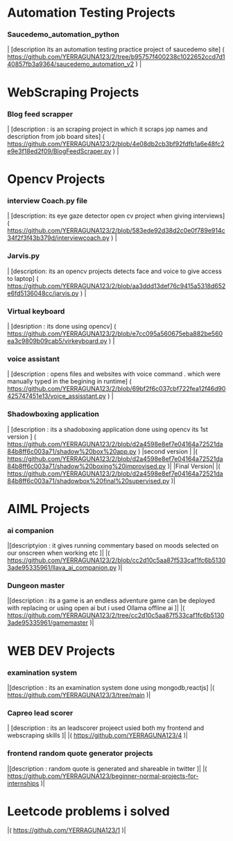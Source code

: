 # Automation Testing Projects
 ### Saucedemo_automation_python 
| [description  its an automation testing practice project of saucedemo site]  ( https://github.com/YERRAGUNA123/2/tree/b95757f400238c1022652ccd7d140857fb3a9364/saucedemo_automation_v2 ) |

# WebScraping Projects

 ### Blog feed scrapper  
| [description : is an scraping project in which it scraps jop names and description from job board sites]  ( https://github.com/YERRAGUNA123/2/blob/4e08db2cb3bf92fdfb1a6e48fc2e9e3f18ed2f09/BlogFeedScraper.py ) |

# Opencv Projects
 ### interview Coach.py file 
| [description: its eye gaze detector open cv project when giving interviews] ( https://github.com/YERRAGUNA123/2/blob/583ede92d38d2c0e0f789e914c34f2f3f43b379d/interviewcoach.py ) |

### Jarvis.py 
| [description: its an opencv projects detects face and voice to give access to laptop] ( https://github.com/YERRAGUNA123/2/blob/aa3ddd13def76c9415a5318d652e6fd5136048cc/jarvis.py ) |

### Virtual keyboard 
| [desription : its done using opencv] ( https://github.com/YERRAGUNA123/2/blob/e7cc095a560675eba882be560ea3c9809b09cab5/virkeyboard.py ) |

### voice assistant 
| [description : opens files and websites with voice command . which were manually typed in the begining in runtime] ( https://github.com/YERRAGUNA123/2/blob/69bf2f6c037cbf722fea12f46d90425747451e13/voice_assisstant.py )  |

### Shadowboxing application
| [description : its a shadoboxing application done using opencv its 1st version ]
( https://github.com/YERRAGUNA123/2/blob/d2a4598e8ef7e04164a72521da84b8ff6c003a71/shadow%20box%20app.py )
|second version |
|( https://github.com/YERRAGUNA123/2/blob/d2a4598e8ef7e04164a72521da84b8ff6c003a71/shadow%20boxing%20improvised.py )|
  |Final Version|
|( https://github.com/YERRAGUNA123/2/blob/d2a4598e8ef7e04164a72521da84b8ff6c003a71/shadowbox%20final%20supervised.py )|

# AIML Projects
### ai companion 
|[descriptyion : it gives running commentary based on moods selected on our onscreen when working etc ]|
|( https://github.com/YERRAGUNA123/2/blob/cc2d10c5aa87f533caf1fc6b51303ade95335961/llava_ai_companion.py )|

### Dungeon master
|[description : its a game is an endless adventure game can be deployed with replacing or using open ai but i used Ollama offline ai ]|
|( https://github.com/YERRAGUNA123/2/tree/cc2d10c5aa87f533caf1fc6b51303ade95335961/gamemaster )|

# WEB DEV Projects
### examination system
|[description : its an examination system done using mongodb,reactjs]
|( https://github.com/YERRAGUNA123/3/tree/main )|

### Capreo lead scorer
| [description : its an leadscorer projeect usied both my frontend and webscraping skills ]|
|( https://github.com/YERRAGUNA123/4 )|

### frontend random quote generator projects 
|[description : random quote  is generated and shareable in twitter ]|
|( https://github.com/YERRAGUNA123/beginner-normal-projects-for-internships )|


# Leetcode problems i solved
|( https://github.com/YERRAGUNA123/1 )|







